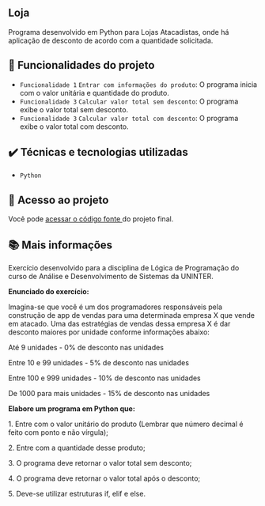 ## Loja
Programa desenvolvido em Python para Lojas Atacadistas, onde há aplicação de desconto de acordo com a quantidade solicitada.

## 🔨 Funcionalidades do projeto
- `Funcionalidade 1` `Entrar com informações do produto`: O programa inicia com o valor unitária e quantidade do produto.
- `Funcionalidade 3` `Calcular valor total sem desconto`: O programa exibe o valor total sem desconto.
- `Funcionalidade 3` `Calcular valor total com desconto`: O programa exibe o valor total com desconto.

## ✔️ Técnicas e tecnologias utilizadas
- ``Python``


## 📁 Acesso ao projeto
Você pode [ acessar o código fonte ](https://github.com/Mayarascastro/Loja/blob/main/Loja.py) do projeto final.

## 📚 Mais informações
Exercício desenvolvido para a disciplina de Lógica de Programação do curso de Análise e Desenvolvimento de Sistemas da UNINTER.

**Enunciado do exercício:**
<p>Imagina-se que você é um dos programadores responsáveis pela construção de app de vendas para uma determinada empresa X que vende em atacado. Uma das estratégias de vendas dessa empresa X é dar desconto maiores por unidade conforme informações abaixo:</p>
<p>Até 9 unidades - 0% de desconto nas unidades</p>
<p>Entre 10 e 99 unidades - 5% de desconto nas unidades</p>
<p>Entre 100 e 999 unidades - 10% de desconto nas unidades</p>
<p>De 1000 para mais unidades - 15% de desconto nas unidades</p>

**Elabore um programa em Python que:**
<p>1.	Entre com o valor unitário do produto (Lembrar que número decimal é feito com ponto e não vírgula);</p>
<p>2.	Entre com a quantidade desse produto;</p>
<p>3.	O programa deve retornar o valor total sem desconto;</p>
<p>4.	O programa deve retornar o valor total após o desconto;</p>
<p>5.	Deve-se utilizar estruturas if, elif e else.</p>



